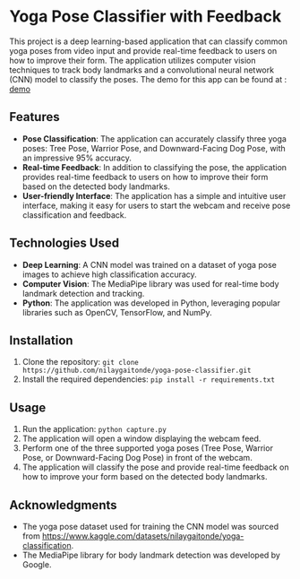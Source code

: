 # Yoga Pose Classifier with Feedback

This project is a deep learning-based application that can classify common yoga poses from video input and provide real-time feedback to users on how to improve their form. The application utilizes computer vision techniques to track body landmarks and a convolutional neural network (CNN) model to classify the poses.
The demo for this app can be found at : [demo](https://drive.google.com/file/d/1LuBbfA58cbf7IhakgDjrDaG002YIgBCx/view?usp=share_link)

## Features

- **Pose Classification**: The application can accurately classify three yoga poses: Tree Pose, Warrior Pose, and Downward-Facing Dog Pose, with an impressive 95% accuracy.
- **Real-time Feedback**: In addition to classifying the pose, the application provides real-time feedback to users on how to improve their form based on the detected body landmarks.
- **User-friendly Interface**: The application has a simple and intuitive user interface, making it easy for users to start the webcam and receive pose classification and feedback.

## Technologies Used

- **Deep Learning**: A CNN model was trained on a dataset of yoga pose images to achieve high classification accuracy.
- **Computer Vision**: The MediaPipe library was used for real-time body landmark detection and tracking.
- **Python**: The application was developed in Python, leveraging popular libraries such as OpenCV, TensorFlow, and NumPy.

## Installation

1. Clone the repository: `git clone https://github.com/nilaygaitonde/yoga-pose-classifier.git`
2. Install the required dependencies: `pip install -r requirements.txt`

## Usage

1. Run the application: `python capture.py`
2. The application will open a window displaying the webcam feed.
3. Perform one of the three supported yoga poses (Tree Pose, Warrior Pose, or Downward-Facing Dog Pose) in front of the webcam.
4. The application will classify the pose and provide real-time feedback on how to improve your form based on the detected body landmarks.

## Acknowledgments

- The yoga pose dataset used for training the CNN model was sourced from https://www.kaggle.com/datasets/nilaygaitonde/yoga-classification.
- The MediaPipe library for body landmark detection was developed by Google.
